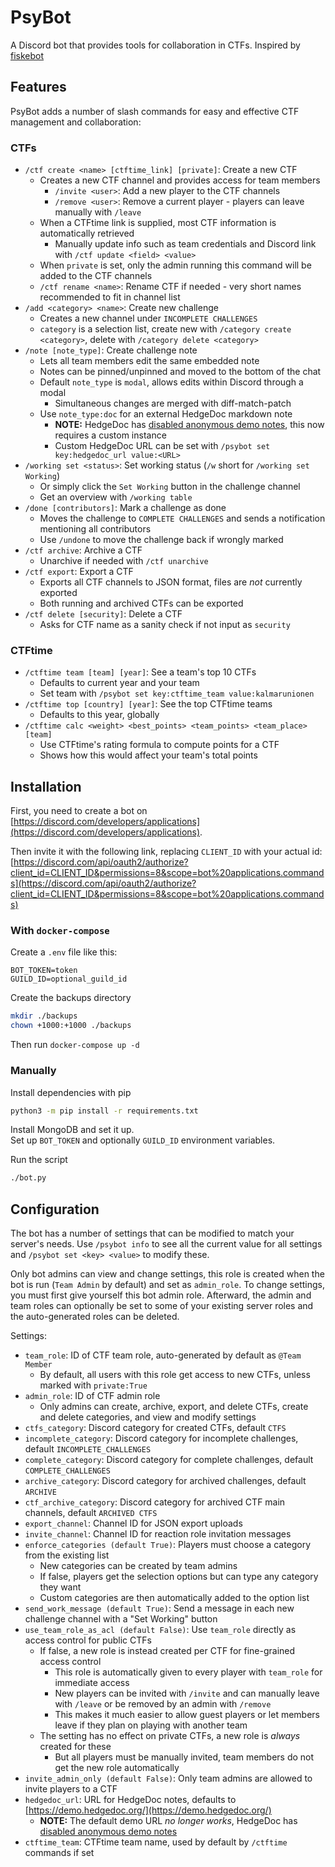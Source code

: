# PsyBot

A Discord bot that provides tools for collaboration in CTFs. Inspired by [fiskebot](https://github.com/ekofiskctf/fiskebot)

## Features

PsyBot adds a number of slash commands for easy and effective CTF management and collaboration:

### CTFs

* `/ctf create <name> [ctftime_link] [private]`: Create a new CTF
  * Creates a new CTF channel and provides access for team members
    * `/invite <user>`: Add a new player to the CTF channels
    * `/remove <user>`: Remove a current player - players can leave manually with `/leave`
  * When a CTFtime link is supplied, most CTF information is automatically retrieved
    * Manually update info such as team credentials and Discord link with `/ctf update <field> <value>`
  * When `private` is set, only the admin running this command will be added to the CTF channels
  * `/ctf rename <name>`: Rename CTF if needed - very short names recommended to fit in channel list
* `/add <category> <name>`: Create new challenge
  * Creates a new channel under `INCOMPLETE CHALLENGES`
  * `category` is a selection list, create new with `/category create <category>`, delete with `/category delete <category>`
* `/note [note_type]`: Create challenge note
  * Lets all team members edit the same embedded note
  * Notes can be pinned/unpinned and moved to the bottom of the chat
  * Default `note_type` is `modal`, allows edits within Discord through a modal
    * Simultaneous changes are merged with diff-match-patch
  * Use `note_type:doc` for an external HedgeDoc markdown note
    * **NOTE:** HedgeDoc has [disabled anonymous demo notes](https://community.hedgedoc.org/t/no-more-anonymous-usage-of-demo-instance/1634), this now requires a custom instance
    * Custom HedgeDoc URL can be set with `/psybot set key:hedgedoc_url value:<URL>`
* `/working set <status>`: Set working status (`/w` short for `/working set Working`)
  * Or simply click the `Set Working` button in the challenge channel
  * Get an overview with `/working table`
* `/done [contributors]`: Mark a challenge as done
  * Moves the challenge to `COMPLETE CHALLENGES` and sends a notification mentioning all contributors
  * Use `/undone` to move the challenge back if wrongly marked
* `/ctf archive`: Archive a CTF
  * Unarchive if needed with `/ctf unarchive`
* `/ctf export`: Export a CTF
  * Exports all CTF channels to JSON format, files are *not* currently exported
  * Both running and archived CTFs can be exported
* `/ctf delete [security]`: Delete a CTF
  * Asks for CTF name as a sanity check if not input as `security`

### CTFtime

* `/ctftime team [team] [year]`: See a team's top 10 CTFs
  * Defaults to current year and your team
  * Set team with `/psybot set key:ctftime_team value:kalmarunionen`
* `/ctftime top [country] [year]`: See the top CTFtime teams
  * Defaults to this year, globally
* `/ctftime calc <weight> <best_points> <team_points> <team_place> [team]`
  * Use CTFtime's rating formula to compute points for a CTF
  * Shows how this would affect your team's total points

## Installation
First, you need to create a bot on [https://discord.com/developers/applications](https://discord.com/developers/applications).

Then invite it with the following link, replacing `CLIENT_ID` with your actual id:
[https://discord.com/api/oauth2/authorize?client_id=CLIENT_ID&permissions=8&scope=bot%20applications.commands](https://discord.com/api/oauth2/authorize?client_id=CLIENT_ID&permissions=8&scope=bot%20applications.commands)

### With `docker-compose`
Create a `.env` file like this:
```
BOT_TOKEN=token
GUILD_ID=optional_guild_id
```
Create the backups directory
```sh
mkdir ./backups
chown +1000:+1000 ./backups
```
Then run `docker-compose up -d`

### Manually
Install dependencies with pip
```sh
python3 -m pip install -r requirements.txt
```
Install MongoDB and set it up. \
Set up `BOT_TOKEN` and optionally `GUILD_ID` environment variables.

Run the script
```sh
./bot.py
```


## Configuration

The bot has a number of settings that can be modified to match your server's needs.
Use `/psybot info` to see all the current value for all settings and `/psybot set <key> <value>` to modify these.

Only bot admins can view and change settings, this role is created when the bot is run (`Team Admin` by default) and set as `admin_role`.
To change settings, you must first give yourself this bot admin role.
Afterward, the admin and team roles can optionally be set to some of your existing server roles and the auto-generated roles can be deleted.

Settings:

* `team_role`: ID of CTF team role, auto-generated by default as `@Team Member`
  * By default, all users with this role get access to new CTFs, unless marked with `private:True`
* `admin_role`: ID of CTF admin role
  * Only admins can create, archive, export, and delete CTFs, create and delete categories, and view and modify settings
* `ctfs_category`: Discord category for created CTFs, default `CTFS`
* `incomplete_category`: Discord category for incomplete challenges, default `INCOMPLETE_CHALLENGES`
* `complete_category`: Discord category for complete challenges, default `COMPLETE_CHALLENGES`
* `archive_category`: Discord category for archived challenges, default `ARCHIVE`
* `ctf_archive_category`: Discord category for archived CTF main channels, default `ARCHIVED CTFS`
* `export_channel`: Channel ID for JSON export uploads
* `invite_channel`: Channel ID for reaction role invitation messages
* `enforce_categories (default True)`: Players must choose a category from the existing list
  * New categories can be created by team admins
  * If false, players get the selection options but can type any category they want
  * Custom categories are then automatically added to the option list
* `send_work_message (default True)`: Send a message in each new challenge channel with a "Set Working" button
* `use_team_role_as_acl (default False)`: Use `team_role` directly as access control for public CTFs
  * If false, a new role is instead created per CTF for fine-grained access control
    * This role is automatically given to every player with `team_role` for immediate access
    * New players can be invited with `/invite` and can manually leave with `/leave` or be removed by an admin with `/remove`
    * This makes it much easier to allow guest players or let members leave if they plan on playing with another team
  * The setting has no effect on private CTFs, a new role is *always* created for these
    * But all players must be manually invited, team members do not get the new role automatically
* `invite_admin_only (default False)`: Only team admins are allowed to invite players to a CTF
* `hedgedoc_url`: URL for HedgeDoc notes, defaults to [https://demo.hedgedoc.org/](https://demo.hedgedoc.org/)
  * **NOTE:** The default demo URL *no longer works*, HedgeDoc has [disabled anonymous demo notes](https://community.hedgedoc.org/t/no-more-anonymous-usage-of-demo-instance/1634)
* `ctftime_team`: CTFtime team name, used by default by `/ctftime` commands if set